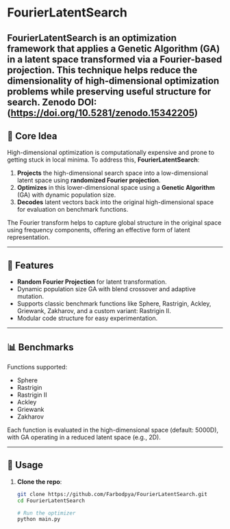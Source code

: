 # FourierLatentSearch

FourierLatentSearch is an optimization framework that applies a Genetic Algorithm (GA) in a **latent space** transformed via a **Fourier-based projection**. This technique helps reduce the dimensionality of high-dimensional optimization problems while preserving useful structure for search.
Zenodo DOI: (https://doi.org/10.5281/zenodo.15342205)
---

## 🔬 Core Idea

High-dimensional optimization is computationally expensive and prone to getting stuck in local minima. To address this, **FourierLatentSearch**:

1. **Projects** the high-dimensional search space into a low-dimensional latent space using **randomized Fourier projection**.
2. **Optimizes** in this lower-dimensional space using a **Genetic Algorithm** (GA) with dynamic population size.
3. **Decodes** latent vectors back into the original high-dimensional space for evaluation on benchmark functions.

The Fourier transform helps to capture global structure in the original space using frequency components, offering an effective form of latent representation.

---

## 🧠 Features

- **Random Fourier Projection** for latent transformation.
- Dynamic population size GA with blend crossover and adaptive mutation.
- Supports classic benchmark functions like Sphere, Rastrigin, Ackley, Griewank, Zakharov, and a custom variant: Rastrigin II.
- Modular code structure for easy experimentation.

---

## 📊 Benchmarks

Functions supported:

- Sphere
- Rastrigin
- Rastrigin II
- Ackley
- Griewank
- Zakharov

Each function is evaluated in the high-dimensional space (default: 5000D), with GA operating in a reduced latent space (e.g., 2D).

---

## 🚀 Usage

1. **Clone the repo**:

   ```bash
   git clone https://github.com/Farbodpya/FourierLatentSearch.git
   cd FourierLatentSearch

   # Run the optimizer
   python main.py
